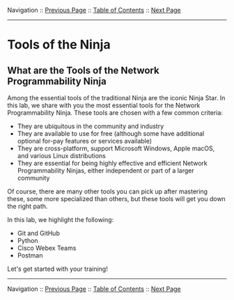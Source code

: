 Navigation :: [Previous Page](LTRPRG-1100-01a3-DevNet-Ex2.md) :: [Table of Contents](LTRPRG-1100-00-Intro.md#table-of-contents) :: [Next Page](LTRPRG-1100-02a1-Git.md)

---

# Tools of the Ninja

## What are the Tools of the Network Programmability Ninja

Among the essential tools of the traditional Ninja are the iconic Ninja Star.  In this lab, we share 
with you the most essential tools for the Network Programmability Ninja.  These tools are chosen with a few common 
criteria:

* They are ubiquitous in the community and industry
* They are available to use for free (although some have additional optional for-pay features or services available)
* They are cross-platform, support Microsoft Windows, Apple macOS, and various Linux distributions
* They are essential for being highly effective and efficient Network Programmability Ninjas, either independent or 
part of a larger community

Of course, there are many other tools you can pick up after mastering these, some more specialized than others, but 
these tools will get you down the right path.

In this lab, we highlight the following:

* Git and GitHub
* Python
* Cisco Webex Teams
* Postman

Let's get started with your training!

---

Navigation :: [Previous Page](LTRPRG-1100-01a3-DevNet-Ex2.md) :: [Table of Contents](LTRPRG-1100-00-Intro.md#table-of-contents) :: [Next Page](LTRPRG-1100-02a1-Git.md)
